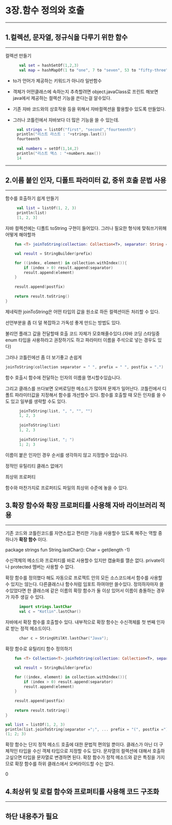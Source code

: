 3장.함수 정의와 호출
=================
***
1.컬렉션, 문자열, 정규식을 다루기 위한 함수
-----------------
***

컬렉션 만들기

```kotlin 
      val set = hashSetOf(1,2,3)
      val map = hashMapOf(1 to "one", 7 to "seven", 53 to "fifty-three")   
```      
      
- to가 언어가 제공하는 키워드가 아니라 일반함수
     
- 객체가 어떤클래스에 속하는지 추측할려면 object.javaClass로 프린트 해보면 java에서 제공하는 컬렉션 기능을 쓴다는걸 알수있다.
      
      
- 기존 자바 코드와의 상호작용 등을 위해서 자바컬렉션을 활용할수 있도록 만들었다.
      
- 그러나 코틀린에서 자바보다 더 많은 기능을 쓸 수 있는데.
      
 ```kotlin     
      val strings = listOf("first", "second","fourteenth")
      println("리스트 라스트 : "+strings.last())
      fourteenth
      
      val numbers = setOf(1,14,2)
      println("리스트 맥스 : "+numbers.max())
      14
 ```     
      
***

2.이름 붙인 인자, 디폴트 파라미터 값, 중위 호출 문법 사용
-----------------
***

함수를 호출하기 쉽게 만들기

```kotlin
     val list = listOf(1, 2, 3)
     println(list)
     [1, 2, 3]
```

자바 컬렉션에는 디폴트 toString 구현이 들어있다. 
그러나 필요한 형식에 맞춰쓰기위해 어떻게 해야할까

```kotlin
    fun <T> joinToString(collection: Collection<T>, separator: String = ", ", prefix: String = "", postfix: String=""):String{

    val result = StringBuilder(prefix)

    for ((index, element) in collection.withIndex()){
        if (index > 0) result.append(separator)
        result.append(element)
    }
    
    result.append(postfix)
    
    return result.toString()
}
```

제네릭한 joinToString은 어떤 타입의 값을 원소로 하든 컬렉션이든 처리할 수 있다.

선언부분을 좀 더 덜 복잡하고 가독성 좋게 만드는 방법도 있다.

불리언 플래그 값을 전달할때 호출 코드 자체가 모호해줄수있다.(자바 코딩 스타일중 enum 타입을 사용하라고 권장하기도 하고 파라미터 이름을 주석으로 넣는 경우도 있다)

그러나 코틀린에선 좀 더 보기좋고 손쉽게

```kotlin
joinToString(collection separator = " ", prefix = " ", postfix = ".")
```

함수 호출시 함수에 전달하는 인자의 이름을 명시할수있습니다.

그리고 클래스를 쓰다보면 오버로딩한 메소드가 많아져 문제가 일어난다.
코틀린에서 디폴트 파라미터값을 지정해서 함수를 개선할수 있다.
함수를 호출할 때 모든 인자를 쓸 수도 있고 일부를 생략할 수도 있다.

```kotlin
      joinToString(list, ", ", "", "")
      1, 2, 3
      
      joinToString(list)
      1, 2, 3
      
      joinToString(list, "; ")
      1; 2; 3
```

이름이 붙은 인자인 경우 순서를 생각하지 않고 지정할수 있습니다.

정적인 유틸리티 클래스 없애기

최상위 프로퍼티

함수와 마찬가지로 프로퍼티도 파일의 최상위 수준에 놓을 수 있다.



3.확장 함수와 확장 프로퍼티를 사용해 자바 라이브러리 적용
-----------------
***

기존 코드와 코틀린코드를 자연스럽고 편리한 기능을 사용할수 있도록 해주는 역할 중 하나가 **확장 함수** 이다.

package strings
fun String.lastChar(): Char = get(length -1)

수신객체의 메소드와 프로퍼티를 바로 사용할수 있지만 캡슐화를 깰순 없다. private이나 protected 멤버는 사용할 수 없다.

확장 함수를 정의했다 해도 자동으로 프로젝트 안의 모든 소스코드에서 함수를 사용할 수 있지는 않는다.
다른클래스나 함수처럼 임포트 하여야만 쓸수있다.
정의하자마자 쓸수있었다면 한 클래스에 같은 이름의 확장 함수가 둘 이상 있어서 이름이 충돌하는 경우가 자주 생길 수 있다.

```kotlin
      import strings.lastChar
      val c = "Kotlin".lastChar()
```

자바에서 확장 함수를 호출할수 있다.
내부적으로 확장 함수는 수신객체를 첫 번째 인자로 받는 정적 메소드이다.

```kotlin
      char c = StringUtilKt.lastChar("Java");
```

확장 함수로 유틸리티 함수 정의하기

```kotlin
    fun <T> Collection<T>.joinToString(collection: Collection<T>, separator: String = ", ", prefix: String = "", postfix: String=""):String{

    val result = StringBuilder(prefix)

    for ((index, element) in collection.withIndex()){
        if (index > 0) result.append(separator)
        result.append(element)
    }
    
    result.append(postfix)
    
    return result.toString()
}
```

```kotlin
val list = listOf(1, 2, 3)
println(list.joinToString(separator =";", ... prefix = "(", postfix =")"))
(1; 2; 3)
```

확장 함수는 단지 정적 메소드 호출에 대한 문법적 편의일 뿐이다. 클래스가 아닌 더 구체적인 타입을 수신 객체 타입으로 지정할 수도 있다.
문자열의 컬렉션에 대해서 호출하고싶으면 타입을 문자열로 변경하면 된다. 
확장 함수가 정적 메소드와 같은 특징을 가지므로 확장 함수를 하위 클래스에서 오버라이드할 수는 없다.

 0


4.최상위 및 로컬 함수와 프로퍼티를 사용해 코드 구조화
-----------------
***

하단 내용추가 필요
------------------------
